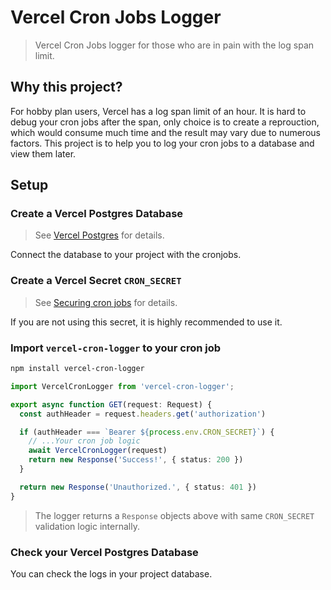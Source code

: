 # Vercel Cron Jobs Logger

> Vercel Cron Jobs logger for those who are in pain with the log span limit.

## Why this project?

For hobby plan users, Vercel has a log span limit of an hour. It is hard to debug your cron jobs after the span, only choice is to create a reprouction, which would consume much time and the result may vary due to numerous factors. This project is to help you to log your cron jobs to a database and view them later.

## Setup

### Create a Vercel Postgres Database

> See [Vercel Postgres](https://vercel.com/docs/storage/vercel-postgres/quickstart#quickstart) for details.

Connect the database to your project with the cronjobs.

### Create a Vercel Secret `CRON_SECRET`

> See [Securing cron jobs](https://vercel.com/docs/cron-jobs/manage-cron-jobs#securing-cron-jobs) for details.

If you are not using this secret, it is highly recommended to use it.

### Import `vercel-cron-logger` to your cron job

```sh
npm install vercel-cron-logger
```

```ts
import VercelCronLogger from 'vercel-cron-logger';

export async function GET(request: Request) {
  const authHeader = request.headers.get('authorization')

  if (authHeader === `Bearer ${process.env.CRON_SECRET}`) {
    // ...Your cron job logic
    await VercelCronLogger(request)
    return new Response('Success!', { status: 200 })
  }

  return new Response('Unauthorized.', { status: 401 })
}
```

> The logger returns a `Response` objects above with same `CRON_SECRET` validation logic internally.

### Check your Vercel Postgres Database

You can check the logs in your project database.
